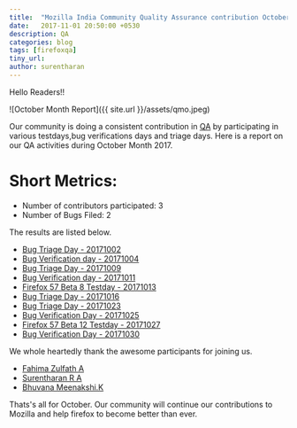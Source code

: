 ```yaml
---
title:  "Mozilla India Community Quality Assurance contribution October 2017"
date:   2017-11-01 20:50:00 +0530
description: QA
categories: blog
tags: [firefoxqa]
tiny_url:
author: surentharan
---
```


Hello Readers!!

![October Month Report]({{ site.url }}/assets/qmo.jpeg)

Our community is doing a consistent contribution in [QA](http://quality.mozilla.org/) by participating in various testdays,bug verifications days and triage days. Here is a report on our QA activities during October Month 2017.

Short Metrics:
=============
- Number of contributors participated: 3
- Number of Bugs Filed: 2


The results are listed below.

- [Bug Triage Day - 20171002](https://public.etherpad-mozilla.org/p/MozillaIN_QA_Bug_Triage_Day_20171002)
- [Bug Verification day - 20171004](https://public.etherpad-mozilla.org/p/MozillaIN_QA_Bug_Verification_Day_20171004)
- [Bug Triage Day - 20171009](https://public.etherpad-mozilla.org/p/MozillaIN_QA_Bug_Triage_Day_20171009)
- [Bug Verification day - 20171011](https://public.etherpad-mozilla.org/p/MozillaIN_QA_Bug_Verification_Day_20171011)
- [Firefox 57 Beta 8 Testday - 20171013](https://quality.mozilla.org/2017/10/firefox-57-beta-8-testday-results/)
- [Bug Triage Day - 20171016](https://public.etherpad-mozilla.org/p/MozillaIN_QA_Bug_Triage_Day_20171016)
- [Bug Triage Day - 20171023](https://public.etherpad-mozilla.org/p/MozillaIN_QA_Bug_Triage_Day_20171023)
- [Bug Verification Day - 20171025](https://public.etherpad-mozilla.org/p/MozillaIN_QA_Bug_Verification_Day_20171025)
- [Firefox 57 Beta 12 Testday - 20171027](https://quality.mozilla.org/2017/10/firefox-57-beta-12-testday-results/)
- [Bug Verification Day - 20171030](https://public.etherpad-mozilla.org/p/MozillaIN_QA_Bug_Verification_Day_20171030)


We whole heartedly thank the awesome participants for joining us.

- [Fahima Zulfath A](https://twitter.com/FahimaZulfath)
- [Surentharan R A](https://twitter.com/surentharan7)
- [Bhuvana Meenakshi.K](https://twitter.com/)

Thats's all for October. 
Our community will continue our contributions to Mozilla and help firefox to become better than ever.
